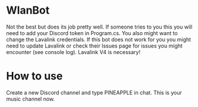 # WlanBot
Not the best but does its job pretty well. If someone tries to you this you will need to add your Discord token in Program.cs. You also might want to change the Lavalink credentials.
If this bot does not work for you you might need to update Lavalink or check their Issues page for issues you might encounter (see console log). Lavalink V4 is necessary!
# How to use
Create a new Discord channel and type PINEAPPLE in chat. This is your music channel now.

